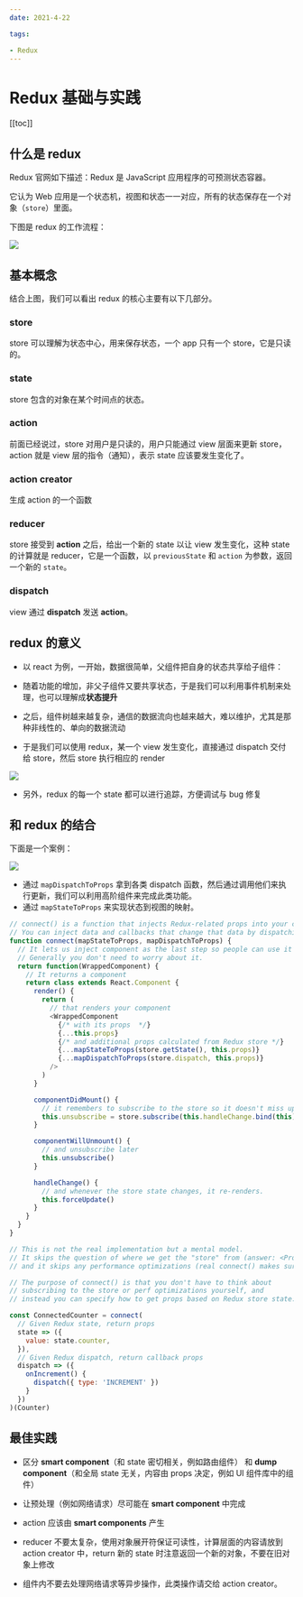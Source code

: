 ```yaml
---
date: 2021-4-22

tags:

- Redux
---
```


# Redux 基础与实践

[[toc]]

## 什么是 redux

Redux 官网如下描述：Redux 是 JavaScript 应用程序的可预测状态容器。

它认为 Web 应用是一个状态机，视图和状态一一对应，所有的状态保存在一个对象（`store`）里面。

下图是 redux 的工作流程：

![](http://cdn.yuzzl.top/blog/20210503180514.png)

## 基本概念

结合上图，我们可以看出 redux 的核心主要有以下几部分。

### store

store 可以理解为状态中心，用来保存状态，一个 app 只有一个 store，它是只读的。

### state

store 包含的对象在某个时间点的状态。

### action

前面已经说过，store 对用户是只读的，用户只能通过 view 层面来更新 store，action 就是 view 层的指令（通知），表示 state 应该要发生变化了。

### action creator

生成 action 的一个函数

### reducer

store 接受到 **action** 之后，给出一个新的 state 以让 view 发生变化，这种 state 的计算就是 reducer，它是一个函数，以 `previousState` 和 `action` 为参数，返回一个新的 `state`。

### dispatch

view 通过 **dispatch** 发送 **action**。

## redux 的意义

- 以 react 为例，一开始，数据很简单，父组件把自身的状态共享给子组件：

- 随着功能的增加，非父子组件又要共享状态，于是我们可以利用事件机制来处理，也可以理解成**状态提升**

- 之后，组件树越来越复杂，通信的数据流向也越来越大，难以维护，尤其是那种非线性的、单向的数据流动

- 于是我们可以使用 redux，某一个 view 发生变化，直接通过 dispatch 交付给 store，然后 store 执行相应的 render

![](http://cdn.yuzzl.top/blog/20210503183109.png)

- 另外，redux 的每一个 state 都可以进行追踪，方便调试与 bug 修复

## 和 redux 的结合

下面是一个案例：

![](http://cdn.yuzzl.top/blog/20201112185931.png)

- 通过 `mapDispatchToProps` 拿到各类 dispatch 函数，然后通过调用他们来执行更新，我们可以利用高阶组件来完成此类功能。 
- 通过 `mapStateToProps` 来实现状态到视图的映射。

```javascript
// connect() is a function that injects Redux-related props into your component.
// You can inject data and callbacks that change that data by dispatching actions.
function connect(mapStateToProps, mapDispatchToProps) {
  // It lets us inject component as the last step so people can use it as a decorator.
  // Generally you don't need to worry about it.
  return function(WrappedComponent) {
    // It returns a component
    return class extends React.Component {
      render() {
        return (
          // that renders your component
          <WrappedComponent
            {/* with its props  */}
            {...this.props}
            {/* and additional props calculated from Redux store */}
            {...mapStateToProps(store.getState(), this.props)}
            {...mapDispatchToProps(store.dispatch, this.props)}
          />
        )
      }

      componentDidMount() {
        // it remembers to subscribe to the store so it doesn't miss updates
        this.unsubscribe = store.subscribe(this.handleChange.bind(this))
      }

      componentWillUnmount() {
        // and unsubscribe later
        this.unsubscribe()
      }

      handleChange() {
        // and whenever the store state changes, it re-renders.
        this.forceUpdate()
      }
    }
  }
}

// This is not the real implementation but a mental model.
// It skips the question of where we get the "store" from (answer: <Provider> puts it in React context)
// and it skips any performance optimizations (real connect() makes sure we don't re-render in vain).

// The purpose of connect() is that you don't have to think about
// subscribing to the store or perf optimizations yourself, and
// instead you can specify how to get props based on Redux store state:

const ConnectedCounter = connect(
  // Given Redux state, return props
  state => ({
    value: state.counter,
  }),
  // Given Redux dispatch, return callback props
  dispatch => ({
    onIncrement() {
      dispatch({ type: 'INCREMENT' })
    }
  })
)(Counter)
```


## 最佳实践

- 区分 **smart component**（和 state 密切相关，例如路由组件） 和 **dump component**（和全局 state 无关，内容由 props 决定，例如 UI 组件库中的组件）

- 让预处理（例如网络请求）尽可能在 **smart component** 中完成

- action 应该由 **smart components** 产生

- reducer 不要太复杂，使用对象展开符保证可读性，计算层面的内容请放到 action creator 中，return 新的 state 时注意返回一个新的对象，不要在旧对象上修改

- 组件内不要去处理网络请求等异步操作，此类操作请交给 action creator。

